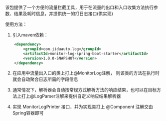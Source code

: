 该包提供了一个方便的流量拦截工具，用于在流量的出口和入口收集方法执行参数、结果及耗时信息，并提供统一的打日志接口(供实现)

使用方法：
1. 引入maven依赖：
```xml
    <dependency>
        <groupId>com.jiduauto.log</groupId>
        <artifactId>monitor-log-spring-boot-starter</artifactId>
        <version>1.0.0-SNAPSHOT</version>
    </dependency>
```

2. 在应用中流量出入口的类上打上@MonitorLog注解， 则该类的方法在执行时就会自动聚合日志所需的字段信息

3. 通常情况下，解析器会自动按常规方式解析方法的响应结果，也可以在目标方法上打上@LogParser注解来提供自定义响应结果解析器

4. 实现 MonitorLogPrinter 接口，并为实现类打上 @Component 注解交由Spring容器即可
